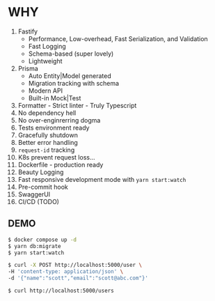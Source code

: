 # WHY

1. Fastify
   - Performance, Low-overhead, Fast Serialization, and Validation
   - Fast Logging
   - Schema-based (super lovely)
   - Lightweight
2. Prisma
   - Auto Entity|Model generated
   - Migration tracking with schema
   - Modern API
   - Built-in Mock|Test
3. Formatter - Strict linter - Truly Typescript
4. No dependency hell
5. No over-enginrerring dogma
6. Tests environment ready
7. Gracefully shutdown
8. Better error handling
9. `request-id` tracking
10. K8s prevent request loss...
11. Dockerfile - production ready
12. Beauty Logging
13. Fast responsive development mode with `yarn start:watch`
14. Pre-commit hook
15. SwaggerUI
16. CI/CD (TODO)

## DEMO

```bash
$ docker compose up -d
$ yarn db:migrate
$ yarn start:watch

$ curl -X POST http://localhost:5000/user \
-H 'content-type: application/json' \
-d '{"name":"scott","email":"scott@abc.com"}'

$ curl http://localhost:5000/users
```

